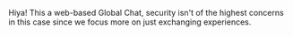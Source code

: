 Hiya!
This a web-based Global Chat, security isn't of the highest concerns in this case since we focus more on just exchanging experiences. 
